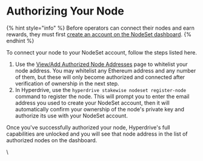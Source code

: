 # Authorizing Your Node

{% hint style="info" %}
Before operators can connect their nodes and earn rewards, they must first [create an account on the NodeSet dashboard](introduction.md#creating-an-account).
{% endhint %}

To connect your node to your NodeSet account, follow the steps listed here.&#x20;

1. Use the [View/Add Authorized Node Addresses](https://staging.nodeset.io/dashboard/stakewise/authorized-addresses) page to whitelist your node address. You may whitelist any Ethereum address and any number of them, but these will only become authorized and connected after verification of ownership in the next step.
2. In Hyperdrive, use the `hyperdrive stakewise nodeset register-node` command to register the node. This will prompt you to enter the email address you used to create your NodeSet account, then it will automatically confirm your ownership of the node's private key and authorize its use with your NodeSet account.

Once you've successfully authorized your node, Hyperdrive's full capabilities are unlocked and you will see that node address in the list of authorized nodes on the dashboard.

\
